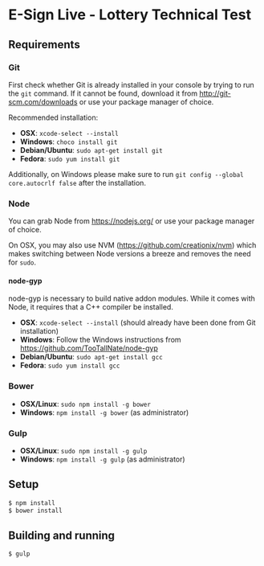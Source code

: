 # E-Sign Live - Lottery Technical Test

## Requirements

### Git

First check whether Git is already installed in your console by trying to run the `git` command. If it cannot be found,
download it from http://git-scm.com/downloads or use your package manager of choice.

Recommended installation:

  * **OSX**: `xcode-select --install`
  * **Windows**: `choco install git`
  * **Debian/Ubuntu**: `sudo apt-get install git`
  * **Fedora**: `sudo yum install git`

Additionally, on Windows please make sure to run `git config --global core.autocrlf false` after the installation.

### Node

You can grab Node from https://nodejs.org/ or use your package manager of choice.

On OSX, you may also use NVM (https://github.com/creationix/nvm) which makes switching between Node versions a breeze
and removes the need for `sudo`.

#### node-gyp

node-gyp is necessary to build native addon modules. While it comes with Node, it requires that a C++ compiler be
installed.

  * **OSX**: `xcode-select --install` (should already have been done from Git installation)
  * **Windows**: Follow the Windows instructions from https://github.com/TooTallNate/node-gyp
  * **Debian/Ubuntu**: `sudo apt-get install gcc`
  * **Fedora**: `sudo yum install gcc`

### Bower

  * **OSX/Linux**: `sudo npm install -g bower`
  * **Windows**: `npm install -g bower` (as administrator)

### Gulp

  * **OSX/Linux**: `sudo npm install -g gulp`
  * **Windows**: `npm install -g gulp` (as administrator)

## Setup

```sh
$ npm install
$ bower install
```

## Building and running

```sh
$ gulp
```

